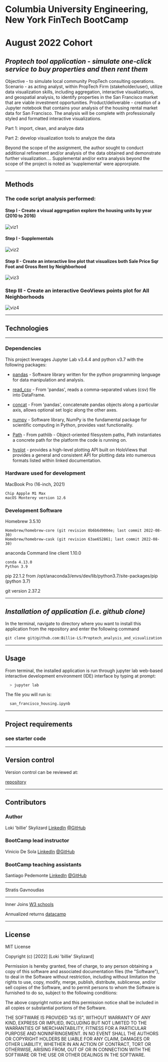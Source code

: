 # **Columbia University Engineering, New York FinTech BootCamp** 
# **August 2022 Cohort**
## *Proptech tool application - simulate one-click service to buy properties and then rent them*

Objective - to simulate local community PropTech consulting operations. 
Scenario - as acting analyst, within PropTech Firm (stakeholder/user), utilize data visualization skills, including aggregation, interactive visualizations, and geospatial analysis, to identify properties in the San Francisco market that are viable investment opportunities. 
Product/deliverable - creation of a Jupyter notebook that contains your analysis of the housing rental market data for San Francisco. The analysis will be complete with professionally styled and formatted interactive visualizations.

Part 1:  import, clean, and analyze data

Part 2:  develop visualization tools to analyze the data

Beyond the scope of the assignment, the author sought to conduct additional refinement and/or analysis of the data obtained and demonstrate further visualization....  Supplemental and/or extra analysis beyond the scope of the project is noted as 'supplemental' were approrpiate. 

---


## **Methods**
### The code script analysis performed:
    
#### Step I - Create a visual aggregation explore the housing units by year (2010 to 2016)

![viz1](Images/viz1.png)

#### Step I - Supplementals

![viz2](Images/viz2.png)


#### Step II - Create an interactive line plot that visualizes both Sale Price Sqr Foot and Gross Rent by Neighborhood

![viz3](Images/viz3.png)

### Step III - Create an interactive GeoViews points plot for All Neighborhoods

![viz4](Images/viz4.png)

---
## **Technologies**
---
### **Dependencies**

This project leverages Jupyter Lab v3.4.4 and python v3.7 with the following packages:

* [pandas](https://pandas.pydata.org/docs/) - Software library written for the python programming language for data manipulation and analysis.

* [read_csv](https://pandas.pydata.org/docs/reference/api/pandas.read_csv.html) - From 'pandas', reads a comma-separated values (csv) file into DataFrame.

* [concat](https://pandas.pydata.org/docs/reference/api/pandas.concat.html) - From 'pandas', concatenate pandas objects along a particular axis, allows optional set logic along the other axes.

* [numpy](https://numpy.org/doc/stable/) - Software library, NumPy is the fundamental package for scientific computing in Python, provides vast functionality.

* [Path](https://docs.python.org/3/library/pathlib.html) - From pathlib - Object-oriented filesystem paths, Path instantiates a concrete path for the platform the code is running on.

* [hvplot](https://hvplot.holoviz.org/user_guide/Introduction.html) - provides a high-level plotting API built on HoloViews that provides a general and consistent API for plotting data into numerous formats listed within linked documentation.


### **Hardware used for development**

MacBook Pro (16-inch, 2021)

    Chip Appple M1 Max
    macOS Monterey version 12.6

### **Development Software**

Homebrew 3.5.10

    Homebrew/homebrew-core (git revision 0b6b6d9004e; last commit 2022-08-30)
    Homebrew/homebrew-cask (git revision 63ae652861; last commit 2022-08-30)

anaconda Command line client 1.10.0

    conda 4.13.0
    Python 3.9

pip 22.1.2 from /opt/anaconda3/envs/dev/lib/python3.7/site-packages/pip (python 3.7)


git version 2.37.2

---
## *Installation of application (i.e. github clone)*

 In the terminal, navigate to directory where you want to install this application from the repository and enter the following command

```python
git clone git@github.com:Billie-LS/Proptech_analysis_and_visualization.git
```

---
## **Usage**

From terminal, the installed application is run through jupyter lab web-based interactive development environment (IDE) interface by typing at prompt:

```python
  > jupyter lab
```

The file you will run is:

```python
  san_francisco_housing.ipynb
```

---
## **Project requirements**
### see starter code

---
## **Version control**

Version control can be reviewed at:

[repository](https://github.com/Billie-LS/Proptech_analysis_and_visualization)


---
## **Contributors**

### **Author**

Loki 'billie' Skylizard
    [LinkedIn](https://www.linkedin.com/in/l-s-6a0316244)
    [@GitHub](https://github.com/Billie-LS)


### **BootCamp lead instructor**

Vinicio De Sola
    [LinkedIn](https://www.linkedin.com/in/vinicio-desola-jr86/)
    [@GitHub](https://github.com/penpen86)


### **BootCamp teaching assistants**

Santiago Pedemonte
    [LinkedIn](https://www.linkedin.com/in/s-pedemonte/)
    [@GitHub](https://github.com/Santiago-Pedemonte)

___

Stratis Gavnoudias

___

Inner Joins [W3 schools](https://www.w3schools.com/sql/sql_join_inner.asp)

Annualized returns [datacamp](https://campus.datacamp.com/courses/introduction-to-portfolio-analysis-in-python/risk-and-return?ex=1)

---
## **License**

MIT License

Copyright (c) [2022] [Loki 'billie' Skylizard]

Permission is hereby granted, free of charge, to any person obtaining a copy
of this software and associated documentation files (the "Software"), to deal
in the Software without restriction, including without limitation the rights
to use, copy, modify, merge, publish, distribute, sublicense, and/or sell
copies of the Software, and to permit persons to whom the Software is
furnished to do so, subject to the following conditions:

The above copyright notice and this permission notice shall be included in all
copies or substantial portions of the Software.

THE SOFTWARE IS PROVIDED "AS IS", WITHOUT WARRANTY OF ANY KIND, EXPRESS OR
IMPLIED, INCLUDING BUT NOT LIMITED TO THE WARRANTIES OF MERCHANTABILITY,
FITNESS FOR A PARTICULAR PURPOSE AND NONINFRINGEMENT. IN NO EVENT SHALL THE
AUTHORS OR COPYRIGHT HOLDERS BE LIABLE FOR ANY CLAIM, DAMAGES OR OTHER
LIABILITY, WHETHER IN AN ACTION OF CONTRACT, TORT OR OTHERWISE, ARISING FROM,
OUT OF OR IN CONNECTION WITH THE SOFTWARE OR THE USE OR OTHER DEALINGS IN THE
SOFTWARE.


